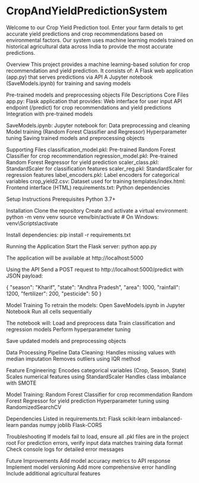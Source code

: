 # CropAndYieldPredictionSystem
Welcome to our Crop Yield Prediction tool. Enter your farm details to get accurate yield predictions and crop recommendations based on environmental factors.  Our system uses machine learning models trained on historical agricultural data across India to provide the most accurate predictions.


Overview
This project provides a machine learning-based solution for crop recommendation and yield prediction. It consists of:
A Flask web application (app.py) that serves predictions via API
A Jupyter notebook (SaveModels.ipynb) for training and saving models

Pre-trained models and preprocessing objects
File Descriptions
Core Files
app.py: Flask application that provides:
Web interface for user input
API endpoint (/predict) for crop recommendations and yield predictions
Integration with pre-trained models


SaveModels.ipynb: Jupyter notebook for:
Data preprocessing and cleaning
Model training (Random Forest Classifier and Regressor)
Hyperparameter tuning
Saving trained models and preprocessing objects

Supporting Files
classification_model.pkl: Pre-trained Random Forest Classifier for crop recommendation
regression_model.pkl: Pre-trained Random Forest Regressor for yield prediction
scaler_class.pkl: StandardScaler for classification features
scaler_reg.pkl: StandardScaler for regression features
label_encoders.pkl: Label encoders for categorical variables
crop_yield2.csv: Dataset used for training
templates/index.html: Frontend interface (HTML)
requirements.txt: Python dependencies

Setup Instructions
Prerequisites
Python 3.7+

Installation
Clone the repository
Create and activate a virtual environment:
python -m venv venv
source venv/bin/activate  # On Windows: venv\Scripts\activate

Install dependencies:
pip install -r requirements.txt

Running the Application
Start the Flask server:
python app.py

The application will be available at http://localhost:5000

Using the API
Send a POST request to http://localhost:5000/predict with JSON payload:

{
    "season": "Kharif",
    "state": "Andhra Pradesh",
    "area": 1000,
    "rainfall": 1200,
    "fertilizer": 200,
    "pesticide": 50
}

Model Training
To retrain the models:
Open SaveModels.ipynb in Jupyter Notebook
Run all cells sequentially

The notebook will:
Load and preprocess data
Train classification and regression models
Perform hyperparameter tuning

Save updated models and preprocessing objects

Data Processing Pipeline
Data Cleaning:
Handles missing values with median imputation
Removes outliers using IQR method


Feature Engineering:
Encodes categorical variables (Crop, Season, State)
Scales numerical features using StandardScaler
Handles class imbalance with SMOTE


Model Training:
Random Forest Classifier for crop recommendation
Random Forest Regressor for yield prediction
Hyperparameter tuning using RandomizedSearchCV

Dependencies
Listed in requirements.txt:
Flask
scikit-learn
imbalanced-learn
pandas
numpy
joblib
Flask-CORS

Troubleshooting
If models fail to load, ensure all .pkl files are in the project root
For prediction errors, verify input data matches training data format
Check console logs for detailed error messages

Future Improvements
Add model accuracy metrics to API response
Implement model versioning
Add more comprehensive error handling
Include additional agricultural features
